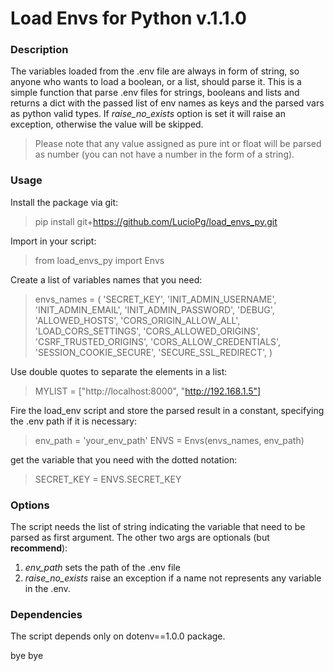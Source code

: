 # Load Envs for Python v.1.1.0

### Description

The variables loaded from the .env file are always in form of string, so anyone who wants to load a boolean, or a list,
should parse it.
This is a simple function that parse .env files for strings, booleans and lists and returns a dict with the passed list of env names as keys
and the parsed vars as python valid types. If *raise_no_exists* option is set it will raise an exception, otherwise
the value will be skipped.
> Please note that any value assigned as pure int or float will be parsed as number (you can not have a
number in the form of a string).


### Usage
Install the package via git:
> pip install git+https://github.com/LucioPg/load_envs_py.git

Import in your script:
> from load_envs_py import Envs

Create a list of variables names that you need:
> envs_names = (
    'SECRET_KEY',
    'INIT_ADMIN_USERNAME',
    'INIT_ADMIN_EMAIL',
    'INIT_ADMIN_PASSWORD',
    'DEBUG',
    'ALLOWED_HOSTS',
    'CORS_ORIGIN_ALLOW_ALL',
    'LOAD_CORS_SETTINGS',
    'CORS_ALLOWED_ORIGINS',
    'CSRF_TRUSTED_ORIGINS',
    'CORS_ALLOW_CREDENTIALS',
    'SESSION_COOKIE_SECURE',
    'SECURE_SSL_REDIRECT',
)

Use double quotes to separate the elements in a list:
>MYLIST = ["http://localhost:8000", "http://192.168.1.5"]

Fire the load_env script and store the parsed result in a constant, specifying the .env path if it is necessary:
>env_path = 'your_env_path'
> ENVS = Envs(envs_names, env_path)

get the variable that you need with the dotted notation:
>SECRET_KEY = ENVS.SECRET_KEY

### Options
The script needs the list of string indicating the variable that need to be parsed as first argument.
The other two args are optionals (but **recommend**):
1. *env_path* sets the path of the .env file 
2. *raise_no_exists* raise an exception if a name not represents any variable in the .env.

### Dependencies
The script depends only on dotenv==1.0.0 package.

bye bye
